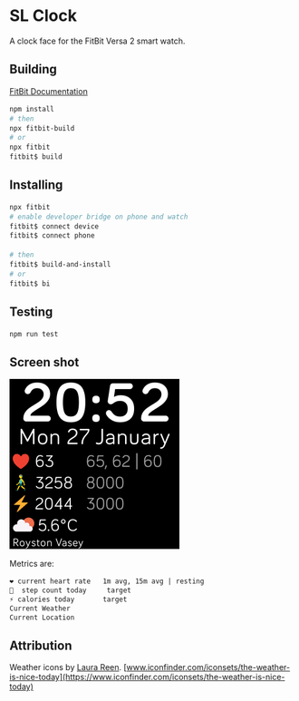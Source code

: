 # SL Clock

A clock face for the FitBit Versa 2 smart watch.

## Building

[FitBit Documentation](https://dev.fitbit.com/build/guides/command-line-interface/)

```powershell
npm install
# then
npx fitbit-build
# or
npx fitbit
fitbit$ build
```

## Installing

```powershell
npx fitbit
# enable developer bridge on phone and watch
fitbit$ connect device
fitbit$ connect phone

# then
fitbit$ build-and-install
# or
fitbit$ bi
```

## Testing

```powershell
npm run test
```

## Screen shot

![screenshot](./screenshot.png)

Metrics are:

```text
❤️ current heart rate   1m avg, 15m avg | resting
🚶  step count today     target
⚡ calories today       target
Current Weather
Current Location
```

## Attribution

Weather icons by [Laura Reen](http://laurareen.com/).
[www.iconfinder.com/iconsets/the-weather-is-nice-today](https://www.iconfinder.com/iconsets/the-weather-is-nice-today)
